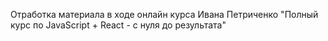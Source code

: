 Отработка материала в ходе онлайн курса Ивана Петриченко "Полный курс по JavaScript + React - с нуля до результата"
